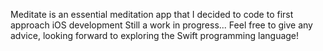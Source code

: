 Meditate is an essential meditation app that I decided to code to first approach iOS development
Still a work in progress...
Feel free to give any advice, looking forward to exploring the Swift programming language! 
